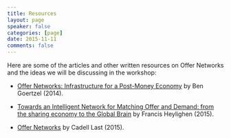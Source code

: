 ```yaml
---
title: Resources
layout: page
speaker: false
categories: [page]
date: 2015-11-11
comments: false
---
```


Here are some of the articles and other written resources on Offer Networks and the ideas we will be discussing in the workshop:

* <a href="http://hplusmagazine.com/2014/03/26/beyond-money/">Offer Networks: Infrastructure for a Post-Money Economy</a> by Ben Goertzel (2014). 

* <a href="http://pespmc1.vub.ac.be/Papers/GB-OfferNetwork.pdf">Towards an Intelligent Network for Matching Offer and Demand: from the sharing economy to the Global Brain</a> by Francis Heylighen (2015). 

* <a href="https://cadelllast.files.wordpress.com/2012/12/offer-networks.pdf">Offer Networks</a> by Cadell Last (2015).